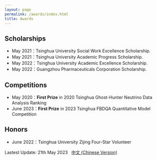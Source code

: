 ```yaml
---
layout: page
permalink: /awards/index.html
title: Awards
---
```


## Scholarships

- May 2021：Tsinghua University Social Work Excellence Scholarship.
- May 2021：Tsinghua University Academic Progress Scholarship.
- May 2022：Tsinghua University Academic Excellence Scholarship.
- May 2022：Guangzhou Pharmaceuticals Corporation Scholarship.

## Competitions

- May 2020：**First Prize** in 2020 Tsinghua Ghost-Hunter Neutrino Data Analysis Ranking
- June 2023：**First Prize** in 2023 Tsinghua FBDQA Quantitative Model Competition

## Honors
- June 2022：Tsinghua University Zijing Four-Star Volunteer

Lastest Update: 21th May 2023 &nbsp; [中文 (Chinese Version)](https://auroraryan0301.github.io/awards-zh/)
